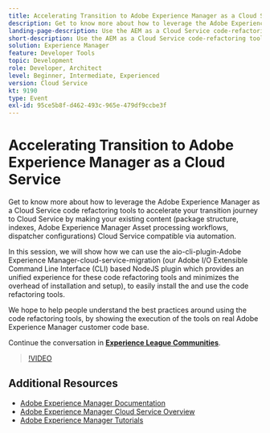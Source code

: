 ```yaml
---
title: Accelerating Transition to Adobe Experience Manager as a Cloud Service
description: Get to know more about how to leverage the Adobe Experience Manager as a Cloud Service code refactoring tools to accelerate your transition journey to Cloud Service by making your existing content (package structure, indexes, Adobe Experience Manager Asset processing workflows, dispatcher configurations) Cloud Service compatible via automation.
landing-page-description: Use the AEM as a Cloud Service code-refactoring tools to accelerate your transition to Cloud Service.
short-description: Use the AEM as a Cloud Service code-refactoring tools to accelerate your transition to Cloud Service.
solution: Experience Manager
feature: Developer Tools
topic: Development
role: Developer, Architect
level: Beginner, Intermediate, Experienced
version: Cloud Service
kt: 9190
type: Event
exl-id: 95ce5b8f-d462-493c-965e-479df9ccbe3f
---
```

# Accelerating Transition to Adobe Experience Manager as a Cloud Service

Get to know more about how to leverage the Adobe Experience Manager as a Cloud Service code refactoring tools to accelerate your transition journey to Cloud Service by making your existing content (package structure, indexes, Adobe Experience Manager Asset processing workflows, dispatcher configurations) Cloud Service compatible via automation.

In this session, we will show how we can use the aio-cli-plugin-Adobe Experience Manager-cloud-service-migration (our Adobe I/O Extensible Command Line Interface (CLI) based NodeJS plugin which provides an unified experience for these code refactoring tools and minimizes the overhead of installation and setup), to easily install the and use the code refactoring tools.

We hope to help people understand the best practices around using the code refactoring tools, by showing the execution of the tools on real Adobe Experience Manager customer code base.

Continue the conversation in **[Experience League Communities](https://adobe.ly/3ETr7FI)**.

>[!VIDEO](https://video.tv.adobe.com/v/338036/?quality=12&learn=on&hidetitle=true)

## Additional Resources

- [Adobe Experience Manager Documentation](https://experienceleague.adobe.com/docs/experience-manager-cloud-service.html)
- [Adobe Experience Manager Cloud Service Overview](https://experienceleague.adobe.com/docs/experience-manager-cloud-service/overview/home.html)
- [Adobe Experience Manager Tutorials](https://experienceleague.adobe.com/docs/experience-manager-tutorials.html)
